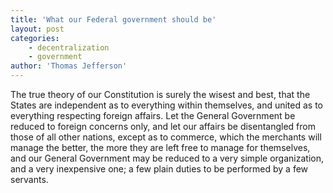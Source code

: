 ```yaml
---
title: 'What our Federal government should be'
layout: post
categories:
    - decentralization
    - government
author: 'Thomas Jefferson'
---
```


The true theory of our Constitution is surely the wisest and best, that the States are independent as to everything within themselves, and united as to everything respecting foreign affairs. Let the General Government be reduced to foreign concerns only, and let our affairs be disentangled from those of all other nations, except as to commerce, which the merchants will manage the better, the more they are left free to manage for themselves, and our General Government may be reduced to a very simple organization, and a very inexpensive one; a few plain duties to be performed by a few servants.